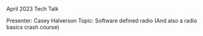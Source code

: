 April 2023 Tech Talk

Presenter: Casey Halverson
Topic: Software defined radio (And also a radio basics crash course)

